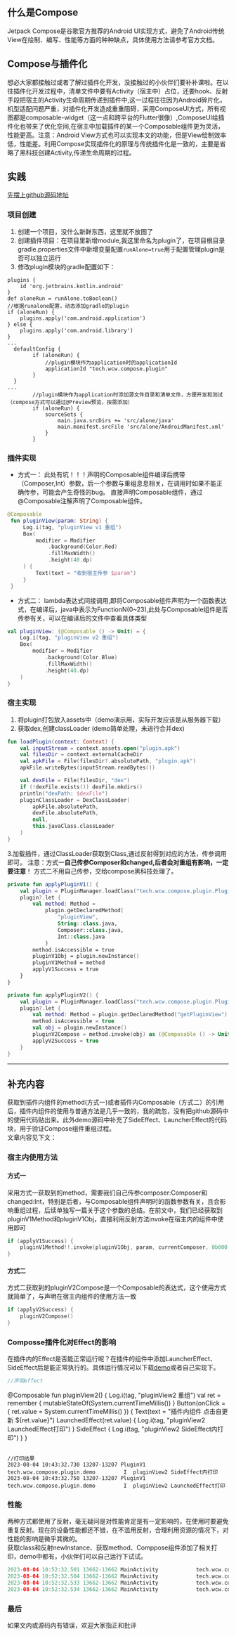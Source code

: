 ## 什么是Compose
Jetpack Compose是谷歌官方推荐的Android UI实现方式，避免了Android传统View在绘制、编写、性能等方面的种种缺点，具体使用方法请参考官方文档。
## Compose与插件化
想必大家都接触过或者了解过插件化开发，没接触过的小伙伴们要补补课啦。在以往插件化开发过程中，清单文件中要有Activity（宿主中）占位，还要hook、反射手段把宿主的Activity生命周期传递到插件中,这一过程往往因为Android碎片化，机型适配问题严重，对插件化开发造成重重阻碍，采用ComposeUI方式，所有视图都是composable-widget（这一点和跨平台的Flutter很像）,ComposeUI给插件化也带来了优化空间,在宿主中加载插件的某一个Composable组件更为灵活，性能更高。注意：Android
View方式也可以实现本文的功能，但是View绘制效率低，性能差。利用Compose实现插件化的原理与传统插件化是一致的，主要是省略了黑科技创建Activity,传递生命周期的过程。
## 实践
[先摆上github源码地址](https://github.com/you911/compose-plugin-demo.git)
### 项目创建
1. 创建一个项目，没什么新鲜东西，这里就不放图了
2. 创建插件项目：在项目里新增module,我这里命名为plugin了，在项目根目录gradle.properties文件中新增变量配置`runAlone=true`用于配置管理plugin是否可以独立运行
3. 修改plugin模块的gradle配置如下：

```
plugins {
    id 'org.jetbrains.kotlin.android'
}
def aloneRun = runAlone.toBoolean()
//根据runalone配置，动态添加gradle的plugin
if (aloneRun) {
    plugins.apply('com.android.application')
} else {
    plugins.apply('com.android.library')
}
...
  defaultConfig {
        if (aloneRun) {
            //plugin模块作为application时的applicationId
            applicationId "tech.wcw.compose.plugin"
        }
  }
...
        //plugin模块作为application时添加源文件目录和清单文件，方便开发和测试（compose方式可以通过@Preview预览，按需添加）
        if (aloneRun) {
            sourceSets {
                main.java.srcDirs += 'src/alone/java'
                main.manifest.srcFile 'src/alone/AndroidManifest.xml'
            }
        }
```
### 插件实现
- 方式一：
  此处有坑！！！声明的Composable组件编译后携带（Composer,Int）参数，后一个参数与重组息息相关，在调用时如果不能正确传参，可能会产生奇怪的bug。
  直接声明Composable组件，通过@Composable注解声明了Composable组件。

```kotlin
@Composable
 fun pluginView(param: String) {
     Log.i(tag, "pluginView v1 重组")
     Box(
         modifier = Modifier
             .background(Color.Red)
             .fillMaxWidth()
             .height(40.dp)
     ) {
         Text(text = "收到宿主传参 $param")
     }
 }
```
- 方式二：
  lambda表达式间接调用,即将Composable组件声明为一个函数表达式，在编译后，java中表示为FunctionN(0~23),此处与Composable组件是否传参有关，可以在编译后的文件中查看具体类型

```kotlin
val pluginView: (@Composable () -> Unit) = {
    Log.i(tag, "pluginView v2 重组")
    Box(
        modifier = Modifier
            .background(Color.Blue)
            .fillMaxWidth()
            .height(40.dp)
    )
}
```
### 宿主实现
1. 将plugin打包放入assets中（demo演示用，实际开发应该是从服务器下载）
2. 获取dex,创建classLoader (demo简单处理，未进行合并dex)

```kotlin
fun loadPlugin(context: Context) {
    val inputStream = context.assets.open("plugin.apk")
    val filesDir = context.externalCacheDir
    val apkFile = File(filesDir?.absolutePath, "plugin.apk")
    apkFile.writeBytes(inputStream.readBytes())

    val dexFile = File(filesDir, "dex")
    if (!dexFile.exists()) dexFile.mkdirs()
    println("dexPath: $dexFile")
    pluginClassLoader = DexClassLoader(
        apkFile.absolutePath,
        dexFile.absolutePath,
        null,
        this.javaClass.classLoader
    )
}
```
3.加载插件，通过ClassLoader获取到Class,通过反射得到对应的方法，传参调用即可。
注意：方式一**自己传参Composer和changed,后者会对重组有影响，一定要注意**！
方式二不用自己传参，交给compose黑科技处理了。

```kotlin
private fun applyPluginV1() {
    val plugin = PluginManager.loadClass("tech.wcw.compose.plugin.PluginV1")
    plugin?.let {
        val method: Method =
            plugin.getDeclaredMethod(
                "pluginView",
                String::class.java,
                Composer::class.java,
                Int::class.java
            )
        method.isAccessible = true
        pluginV1Obj = plugin.newInstance()
        pluginV1Method = method
        applyV1Success = true
    }
}

private fun applyPluginV2() {
    val plugin = PluginManager.loadClass("tech.wcw.compose.plugin.PluginV2")
    plugin?.let {
        val method: Method = plugin.getDeclaredMethod("getPluginView")
        method.isAccessible = true
        val obj = plugin.newInstance()
        pluginV2Compose = method.invoke(obj) as (@Composable () -> Unit)
        applyV2Success = true
    }
}
```
___
## 补充内容
获取到插件内组件的method(方式一)或者插件内Composable（方式二）的引用后，插件内组件的使用与普通方法是几乎一致的，我的疏忽，没有把github源码中的使用代码贴出来。此外demo源码中补充了SideEffect、LauncherEffect的代码块，用于验证Compose组件重组过程。 <br />文章内容见下文：
### 宿主内使用方法
#### 方式一
采用方式一获取到的method，需要我们自己传参composer:Composer和changed:Int，特别是后者，与Composable组件声明时的函数参数有关，且会影响重组过程，后续单独写一篇关于这个参数的总结。在前文中，我们已经获取到pluginV1Method和pluginV1Obj，直接利用反射方法invoke在宿主内的组件中使用即可
```kotlin
if (applyV1Success) {
    pluginV1Method!!.invoke(pluginV1Obj, param, currentComposer, 0b000)
}
```
#### 方式二
方式二获取到的pluginV2Compose是一个Composable的表达式，这个使用方式就简单了，与声明在宿主内组件的使用方法一致
```kotlin
if (applyV2Success) {
    pluginV2Compose()
}
```
### Composse插件化对Effect的影响
在插件内的Effect是否能正常运行呢？在插件的组件中添加LauncherEffect、SideEffect后是能正常执行的。具体运行情况可以下载[demo](https://github.com/you911/compose-plugin-demo.git)或者自己实现下。
```kotlin
//声明effect
```
@Composable
fun pluginView2() {
Log.i(tag, "pluginView2 重组")
val ret = remember {
mutableStateOf(System.currentTimeMillis())
}
Button(onClick = {
ret.value = System.currentTimeMillis()
}) {
Text(text = "插件内组件 点击自更新 ${ret.value}")
LaunchedEffect(ret.value) {
Log.i(tag, "pluginView2 LaunchedEffect打印")
}
SideEffect {
Log.i(tag, "pluginView2 SideEffect内打印")
}
}
```

//打印结果
2023-08-04 10:43:32.730 13207-13207 PluginV1                tech.wcw.compose.plugin.demo         I  pluginView2 SideEffect内打印
2023-08-04 10:43:32.750 13207-13207 PluginV1                tech.wcw.compose.plugin.demo         I  pluginView2 LaunchedEffect打印
```
### 性能
两种方式都使用了反射，毫无疑问是对性能肯定是有一定影响的，在使用时要避免重复反射。现在的设备性能都还不错，在不滥用反射，合理利用资源的情况下，对性能的影响是微乎其微的。<br />获取class和反射newInstance、获取method、Comppose组件添加了相关打印，demo中都有，小伙伴们可以自己运行下试试。
```kotlin
2023-08-04 10:52:32.501 13662-13662 MainActivity            tech.wcw.compose.plugin.demo         I  applyPluginV1: PluginV1 class加载耗时 1
2023-08-04 10:52:32.504 13662-13662 MainActivity            tech.wcw.compose.plugin.demo         I  applyPluginV1: PluginV1 method 加载耗时 2
2023-08-04 10:52:32.533 13662-13662 MainActivity            tech.wcw.compose.plugin.demo         I  applyPluginV1: PluginV1 newInstance 耗时 28
2023-08-04 10:52:32.534 13662-13662 MainActivity            tech.wcw.compose.plugin.demo         I  applyPluginV1: PluginV1 从加载到newInstance总耗时 34
```
### 最后
如果文内或源码内有错误，欢迎大家指正和批评